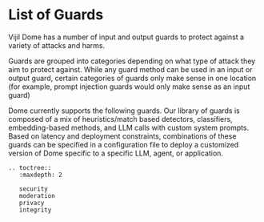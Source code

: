 # List of Guards

Vijil Dome has a number of input and output guards to protect against a variety of attacks and harms.

Guards are grouped into categories depending on what type of attack they aim to protect against. While any guard method can be used in an input or output guard, certain categories of guards only make sense in one location (for example, prompt injection guards would only make sense as an input guard)

Dome currently supports the following guards. Our library of guards is composed of a mix of heuristics/match based detectors, classifiers, embedding-based methods, and LLM calls with custom system prompts. Based on latency and deployment constraints, combinations of these guards can be specified in a configuration file to deploy a customized version of Dome specific to a specific LLM, agent, or application.



```{eval-rst}
.. toctree::
   :maxdepth: 2
   
   security
   moderation
   privacy
   integrity
```